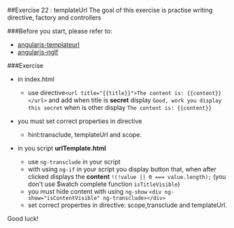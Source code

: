 ##Exercise 22 : templateUrl
The goal of this exercise is practise writing directive, factory and controllers

###Before you start, please refer to:
* [angularjs-templateurl](https://egghead.io/lessons/angularjs-templateurl)
* [angularjs-ngIf](https://docs.angularjs.org/api/ng/directive/ngIf)


###Exercise

* in index.html
    * use directive```<url title="{{title}}">The content is: {{content}}</url>``` and add when title  is **secret** display ```Good, work you display this secret```
     when is other display ```The content is: {{content}}```
* you must set correct properties in directive
    * hint:transclude, templateUrl and scope.

* in you script  **urlTemplate.html**
    * use ```ng-transclude``` in your script
    * with using ```ng-if``` in your script you display button that, when after clicked displays the **content** ```!(!value || 0 === value.length);```
        (you don't use $watch complete function ```isTitleVisible```)
    * you must hide content with using ```ng-show``` ```<div ng-show="isContentVisible" ng-transclude></div>```
    * set correct properties in directive: scope,transclude and templateUrl.

Good luck!